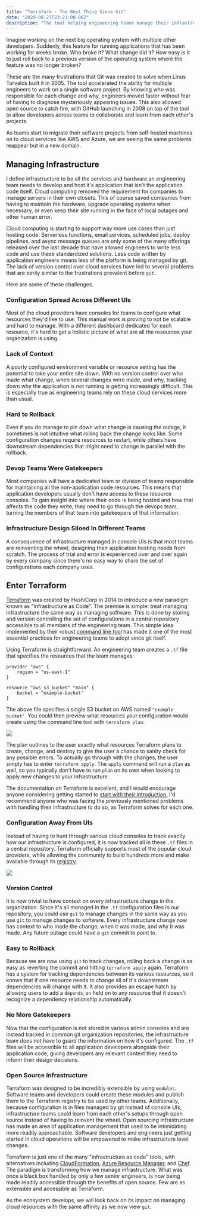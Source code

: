 ```yaml
---
title: "Terraform - The Best Thing Since Git"
date: "2020-08-27T23:21:00.00Z"
description: "The tool helping engineering teams manage their infrastructure as code."
---
```


Imagine working on the next big operating system with multiple other developers. Suddenly, this feature for running applications that has been working for weeks broke. Who broke it? What change did it? How easy is it to just roll back to a previous version of the operating system where the feature was no longer broken?
 
These are the many frustrations that Git was created to solve when Linus Torvalds built it in 2005. The tool accelerated the ability for multiple engineers to work on a single software project. By knowing who was responsible for each change and why, engineers moved faster without fear of having to diagnose mysteriously appearing issues. This also allowed open source to catch fire, with GitHub launching in 2008 on top of the tool to allow developers across teams to collaborate and learn from each other's projects.

As teams start to migrate their software projects from self-hosted machines on to cloud services like AWS and Azure, we are seeing the same problems reappear but in a new domain. 

## Managing Infrastructure
I define infrastructure to be all the services and hardware an engineering team needs to develop and host it's application that isn't the application code itself. Cloud computing removed the requirement for companies to manage servers in their own closets. This of course saved companies from having to maintain the hardware, upgrade operating systems when necessary, or even keep their site running in the face of local outages and other human error. 

Cloud computing is starting to support way more use cases than just hosting code. Serverless functions, email services, scheduled jobs, deploy pipelines, and async message queues are only some of the many offerings released over the last decade that have allowed engineers to write less code and use these standardized solutions. Less code written by application engineers means less of the platform is being managed by git. The lack of version control over cloud services have led to several problems that are eerily similar to the frustrations prevalent before `git`.

Here are some of these challenges.
### Configuration Spread Across Different UIs
Most of the cloud providers have consoles for teams to configure what resources they'd like to use. This manual work is proving to not be scalable and hard to manage. With a different dashboard dedicated for each resource, it's hard to get a holistic picture of what are all the resources your organization is using.

### Lack of Context
A poorly configured environment variable or resource setting has the potential to take your entire site down. With no version control over who made what change, when several changes were made, and why, tracking down why the application is not running is getting increasingly difficult. This is especially true as engineering teams rely on these cloud services more than usual.

### Hard to Rollback
Even if you do manage to pin down what change is causing the outage, it sometimes is not intuitive what rolling back the change looks like. Some configuration changes require resources to restart, while others have downstream dependencies that might need to change in parallel with the rollback.

### Devop Teams Were Gatekeepers
Most companies will have a dedicated team or division of teams responsible for maintaining all the non-application code resources. This means that application developers usually don't have access to these resource consoles. To gain insight into where their code is being hosted and how that affects the code they write, they need to go through the devops team, turning the members of that team into gatekeepers of that information.
 
### Infrastructure Design Siloed In Different Teams
A consequence of infrastructure managed in console UIs is that most teams are reinventing the wheel, designing their application hosting needs from scratch. The process of trial and error is experienced over and over again by every company since there's no easy way to share the set of configurations each company uses.

## Enter Terraform
[Terraform](https://www.terraform.io/) was created by HashiCorp in 2014 to introduce a new paradigm known as "Infrastructure as Code". The premise is simple: treat managing infrastructure the same way as managing software. This is done by storing and version controlling the set of configurations in a central repository accessible to all members of the engineering team. This simple idea implemented by their robust [command line tool](https://www.terraform.io/docs/cli-index.html) has made it one of the most essential practices for engineering teams to adopt since git itself.

Using Terraform is straightforward. An engineering team creates a `.tf` file that specifies the resources that the team manages:
```hcl
provider "aws" {
    region = "us-east-1"
}

resource "aws_s3_bucket" "main" {
    bucket = "example-bucket"
}
```

The above file specifies a single S3 bucket on AWS named `"example-bucket"`. You could then preview what resources your configuration would create using the command line tool with `terraform plan`:

![](./plan.png)

The plan outlines to the user exactly what resources Terraform plans to create, change, and destroy to give the user a chance to sanity check for any possible errors. To actually go through with the changes, the user simply has to enter `terraform apply`. The `apply` command will run a `plan` as well, so you typically don't have to run `plan` on its own when looking to apply new changes to your infrastructure.

The documentation on Terraform is excellent, and I would encourage anyone considering getting started to [start with their introduction.](https://www.terraform.io/intro/index.html) I'd recommend anyone who was facing the previously mentioned problems with handling their infrastructure to do so, as Terraform solves for each one.
### Configuration Away From UIs
Instead of having to hunt through various cloud consoles to track exactly how our infrastructure is configured, it is now tracked all in these `.tf` files in a central repository. Terraform officially supports most of the popular cloud providers, while allowing the community to build hundreds more and make available through its [registry](https://registry.terraform.io/).

![](./providers.png)

### Version Control
It is now trivial to have context on every infrastructure change in the organization. Since it's all managed in the `.tf` configuration files in our repository, you could use `git` to manage changes in the same way as you use `git` to manage changes to software. Every infrastructure change now has context to who made the change, when it was made, and why it was made. Any future outage could have a `git` commit to point to.
### Easy to Rollback
Because we are now using `git` to track changes, rolling back a change is as easy as reverting the commit and hitting `terraform apply` again. Terraform has a system for tracking dependencies between its various resources, so it knows that if one resource needs to change all of it's downstream dependencies will change with it. It also provides an escape hatch by allowing users to add a `depends_on` field on to any resource that it doesn't recognize a dependency relationship automatically.
### No More Gatekeepers
Now that the configuration is not stored in various admin consoles and are instead tracked in common git organization repositories, the infrastructure team does not have to guard the information on how it's configured. The `.tf` files will be accessible to all application developers alongside their application code, giving developers any relevant context they need to inform their design decisions.
### Open Source Infrastructure
Terraform was designed to be incredibly extensible by using `modules`. Software teams and developers could create these modules and publish them to the Terraform registry to be used by other teams. Additionally, because configuration is in files managed by git instead of console UIs, infrastructure teams could learn from each other's setups through open source instead of having to reinvent the wheel. Open sourcing infrastructure has made an area of application management that used to be intimidating more readily approachable. Software developers and engineers just getting started in cloud operations will be empowered to make infrastructure level changes.

Terraform is just one of the many "infrastructure as code" tools, with alternatives including [CloudFormation](https://aws.amazon.com/cloudformation/), [Azure Resource Manager](https://docs.microsoft.com/en-us/azure/azure-resource-manager/resource-group-overview), and [Chef](https://www.chef.io/products/effortless-infrastructure/). The paradigm is transforming how we manage infrastructure. What was once a black box handled by only a few senior engineers, is now being made readily accessible through the benefits of open source. Few are as extensible and accessible as Terraform. 

As the ecosystem develops, we will look back on its impact on managing cloud resources with the same affinity as we now view `git`.
